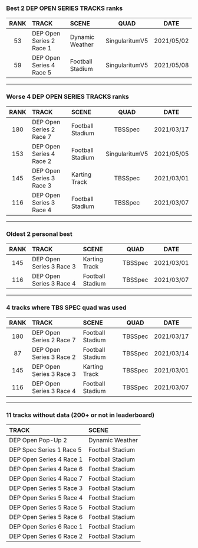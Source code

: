 ### Best 2 DEP OPEN SERIES TRACKS ranks
|RANK|TRACK|SCENE|QUAD|DATE|
|:---:|:---|:---|:---:|:---:|
|53|DEP Open Series 2 Race 1|Dynamic Weather|SingularitumV5|2021/05/02|
|59|DEP Open Series 4 Race 5|Football Stadium|SingularitumV5|2021/05/08|
---
### Worse 4 DEP OPEN SERIES TRACKS ranks
|RANK|TRACK|SCENE|QUAD|DATE|
|:---:|:---|:---|:---:|:---:|
|180|DEP Open Series 2 Race 7|Football Stadium|TBSSpec|2021/03/17|
|153|DEP Open Series 4 Race 2|Football Stadium|SingularitumV5|2021/05/05|
|145|DEP Open Series 3 Race 3|Karting Track|TBSSpec|2021/03/01|
|116|DEP Open Series 3 Race 4|Football Stadium|TBSSpec|2021/03/07|
---
### Oldest 2 personal best
|RANK|TRACK|SCENE|QUAD|DATE|
|:---:|:---|:---|:---:|:---:|
|145|DEP Open Series 3 Race 3|Karting Track|TBSSpec|2021/03/01|
|116|DEP Open Series 3 Race 4|Football Stadium|TBSSpec|2021/03/07|
---
### 4 tracks where TBS SPEC quad was used
|RANK|TRACK|SCENE|QUAD|DATE|
|:---:|:---|:---|:---:|:---:|
|180|DEP Open Series 2 Race 7|Football Stadium|TBSSpec|2021/03/17|
|87|DEP Open Series 3 Race 2|Football Stadium|TBSSpec|2021/03/14|
|145|DEP Open Series 3 Race 3|Karting Track|TBSSpec|2021/03/01|
|116|DEP Open Series 3 Race 4|Football Stadium|TBSSpec|2021/03/07|
---
### 11 tracks without data (200+ or not in leaderboard)
|TRACK|SCENE|
|:---|:---|
|DEP Open Pop-Up 2|Dynamic Weather|
|DEP Spec Series 1 Race 5|Football Stadium|
|DEP Open Series 4 Race 1|Football Stadium|
|DEP Open Series 4 Race 6|Football Stadium|
|DEP Open Series 4 Race 7|Football Stadium|
|DEP Open Series 5 Race 3|Football Stadium|
|DEP Open Series 5 Race 4|Football Stadium|
|DEP Open Series 5 Race 5|Football Stadium|
|DEP Open Series 5 Race 6|Football Stadium|
|DEP Open Series 6 Race 1|Football Stadium|
|DEP Open Series 6 Race 2|Football Stadium|
